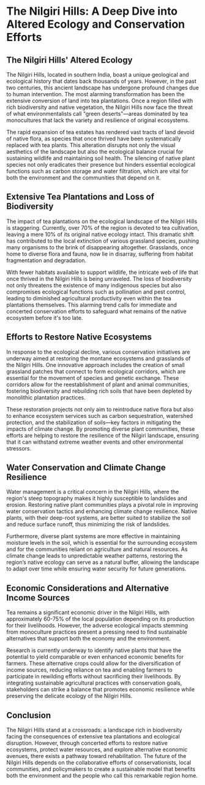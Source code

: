 # The Nilgiri Hills: A Deep Dive into Altered Ecology and Conservation Efforts

## The Nilgiri Hills' Altered Ecology

The Nilgiri Hills, located in southern India, boast a unique geological and ecological history that dates back thousands of years. However, in the past two centuries, this ancient landscape has undergone profound changes due to human intervention. The most alarming transformation has been the extensive conversion of land into tea plantations. Once a region filled with rich biodiversity and native vegetation, the Nilgiri Hills now face the threat of what environmentalists call "green deserts"—areas dominated by tea monocultures that lack the variety and resilience of original ecosystems.

The rapid expansion of tea estates has rendered vast tracts of land devoid of native flora, as species that once thrived have been systematically replaced with tea plants. This alteration disrupts not only the visual aesthetics of the landscape but also the ecological balance crucial for sustaining wildlife and maintaining soil health. The silencing of native plant species not only eradicates their presence but hinders essential ecological functions such as carbon storage and water filtration, which are vital for both the environment and the communities that depend on it.

## Extensive Tea Plantations and Loss of Biodiversity

The impact of tea plantations on the ecological landscape of the Nilgiri Hills is staggering. Currently, over 70% of the region is devoted to tea cultivation, leaving a mere 10% of its original native ecology intact. This dramatic shift has contributed to the local extinction of various grassland species, pushing many organisms to the brink of disappearing altogether. Grasslands, once home to diverse flora and fauna, now lie in disarray, suffering from habitat fragmentation and degradation. 

With fewer habitats available to support wildlife, the intricate web of life that once thrived in the Nilgiri Hills is being unraveled. The loss of biodiversity not only threatens the existence of many indigenous species but also compromises ecological functions such as pollination and pest control, leading to diminished agricultural productivity even within the tea plantations themselves. This alarming trend calls for immediate and concerted conservation efforts to safeguard what remains of the native ecosystem before it's too late.

## Efforts to Restore Native Ecosystems

In response to the ecological decline, various conservation initiatives are underway aimed at restoring the montane ecosystems and grasslands of the Nilgiri Hills. One innovative approach includes the creation of small grassland patches that connect to form ecological corridors, which are essential for the movement of species and genetic exchange. These corridors allow for the reestablishment of plant and animal communities, fostering biodiversity and rebuilding rich soils that have been depleted by monolithic plantation practices.

These restoration projects not only aim to reintroduce native flora but also to enhance ecosystem services such as carbon sequestration, watershed protection, and the stabilization of soils—key factors in mitigating the impacts of climate change. By promoting diverse plant communities, these efforts are helping to restore the resilience of the Nilgiri landscape, ensuring that it can withstand extreme weather events and other environmental stressors.

## Water Conservation and Climate Change Resilience

Water management is a critical concern in the Nilgiri Hills, where the region's steep topography makes it highly susceptible to landslides and erosion. Restoring native plant communities plays a pivotal role in improving water conservation tactics and enhancing climate change resilience. Native plants, with their deep-root systems, are better suited to stabilize the soil and reduce surface runoff, thus minimizing the risk of landslides.

Furthermore, diverse plant systems are more effective in maintaining moisture levels in the soil, which is essential for the surrounding ecosystem and for the communities reliant on agriculture and natural resources. As climate change leads to unpredictable weather patterns, restoring the region’s native ecology can serve as a natural buffer, allowing the landscape to adapt over time while ensuring water security for future generations. 

## Economic Considerations and Alternative Income Sources

Tea remains a significant economic driver in the Nilgiri Hills, with approximately 60-75% of the local population depending on its production for their livelihoods. However, the adverse ecological impacts stemming from monoculture practices present a pressing need to find sustainable alternatives that support both the economy and the environment. 

Research is currently underway to identify native plants that have the potential to yield comparable or even enhanced economic benefits for farmers. These alternative crops could allow for the diversification of income sources, reducing reliance on tea and enabling farmers to participate in rewilding efforts without sacrificing their livelihoods. By integrating sustainable agricultural practices with conservation goals, stakeholders can strike a balance that promotes economic resilience while preserving the delicate ecology of the Nilgiri Hills. 

## Conclusion

The Nilgiri Hills stand at a crossroads: a landscape rich in biodiversity facing the consequences of extensive tea plantations and ecological disruption. However, through concerted efforts to restore native ecosystems, protect water resources, and explore alternative economic avenues, there exists a pathway toward rehabilitation. The future of the Nilgiri Hills depends on the collaborative efforts of conservationists, local communities, and policymakers to create a sustainable model that benefits both the environment and the people who call this remarkable region home.